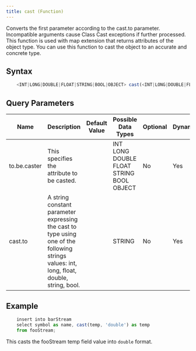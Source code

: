 ```yaml
---
title: cast (Function)
---
```


Converts the first parameter according to the cast.to parameter. Incompatible arguments cause Class Cast exceptions if further processed. This function is used with map extension that returns attributes of the object type. You can use this function to cast the object to an accurate and concrete type.

## Syntax

```js
    <INT|LONG|DOUBLE|FLOAT|STRING|BOOL|OBJECT> cast(<INT|LONG|DOUBLE|FLOAT|STRING|BOOL|OBJECT> to.be.caster, <STRING> cast.to)
```

## Query Parameters

| Name         | Description           | Default Value | Possible Data Types             | Optional | Dynamic |
|-----------|----------------------------------------------------|-----------|----------------|----------|---------|
| to.be.caster | This specifies the attribute to be casted.        |               | INT LONG DOUBLE FLOAT STRING BOOL OBJECT | No       | Yes     |
| cast.to    | A string constant parameter expressing the cast to type using one of the following strings values: int, long, float, double, string, bool. |               | STRING        | No       | Yes     |

## Example

```js
    insert into barStream
    select symbol as name, cast(temp, 'double') as temp
    from fooStream;
```

This casts the fooStream temp field value into `double` format.
